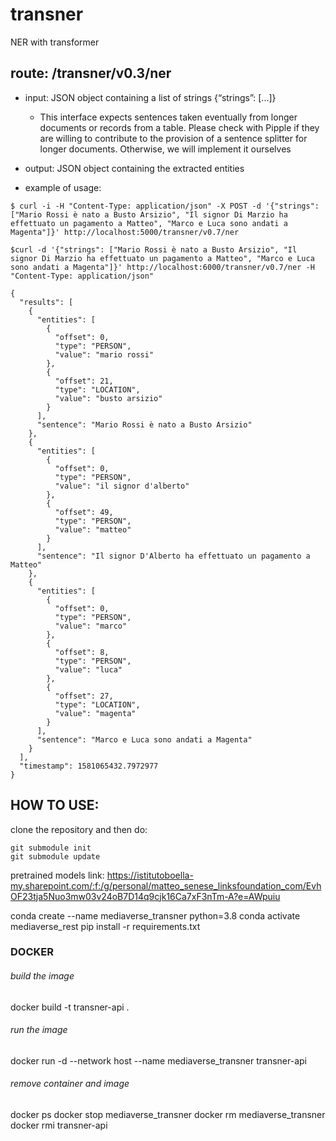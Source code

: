 # transner
NER with transformer


## route: /transner/v0.3/ner
* input: JSON object containing a list of strings {“strings”: [...]}
    * This interface expects sentences taken eventually from longer documents or records from a table. Please check with Pipple if they are willing to contribute to the provision of a sentence splitter for longer documents. Otherwise, we will implement it ourselves
* output: JSON object containing the extracted entities

* example of usage:
```console
$ curl -i -H "Content-Type: application/json" -X POST -d '{"strings": ["Mario Rossi è nato a Busto Arsizio", "Il signor Di Marzio ha effettuato un pagamento a Matteo", "Marco e Luca sono andati a Magenta"]}' http://localhost:5000/transner/v0.7/ner

$curl -d '{"strings": ["Mario Rossi è nato a Busto Arsizio", "Il signor Di Marzio ha effettuato un pagamento a Matteo", "Marco e Luca sono andati a Magenta"]}' http://localhost:6000/transner/v0.7/ner -H "Content-Type: application/json"

{
  "results": [
    {
      "entities": [
        {
          "offset": 0,
          "type": "PERSON",
          "value": "mario rossi"
        },
        {
          "offset": 21,
          "type": "LOCATION",
          "value": "busto arsizio"
        }
      ],
      "sentence": "Mario Rossi è nato a Busto Arsizio"
    },
    {
      "entities": [
        {
          "offset": 0,
          "type": "PERSON",
          "value": "il signor d'alberto"
        },
        {
          "offset": 49,
          "type": "PERSON",
          "value": "matteo"
        }
      ],
      "sentence": "Il signor D'Alberto ha effettuato un pagamento a Matteo"
    },
    {
      "entities": [
        {
          "offset": 0,
          "type": "PERSON",
          "value": "marco"
        },
        {
          "offset": 8,
          "type": "PERSON",
          "value": "luca"
        },
        {
          "offset": 27,
          "type": "LOCATION",
          "value": "magenta"
        }
      ],
      "sentence": "Marco e Luca sono andati a Magenta"
    }
  ],
  "timestamp": 1581065432.7972977
}
```

## HOW TO USE:
clone the repository and then do:
```
git submodule init
git submodule update
```
pretrained models link: https://istitutoboella-my.sharepoint.com/:f:/g/personal/matteo_senese_linksfoundation_com/EvhOF23tja5Nuo3mw03v24oB7D14q9cjk16Ca7xF3nTm-A?e=AWpuiu

conda create --name mediaverse_transner python=3.8
conda activate mediaverse_rest
pip install -r requirements.txt

### DOCKER

###### build the image
docker build -t transner-api .

###### run the image 
docker run -d --network host --name mediaverse_transner transner-api

###### remove container and image
docker ps
docker stop mediaverse_transner
docker rm mediaverse_transner
docker rmi transner-api